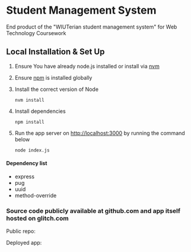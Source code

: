 # Student Management System

End product of the "WIUTerian student management system" for Web Technology Coursework

## Local Installation & Set Up

1. Ensure You have already node.js installed or install via [nvm](https://github.com/nvm-sh/nvm)

2. Ensure [npm](https://www.npmjs.com/) is installed globally

3. Install the correct version of Node

    ```shell
    nvm install
    ```

4. Install dependencies

    ```shell
    npm install
    ```

5. Run the app server on <http://localhost:3000> by running the command below

    ```shell
    node index.js
    ```

#### Dependency list
- express
- pug
- uuid
- method-override

### Source code publicly available at github.com and app itself hosted on glitch.com

Public repo: 

Deployed app: 
